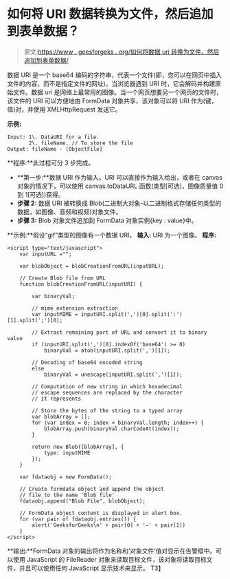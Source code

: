 # 如何将 URI 数据转换为文件，然后追加到表单数据？

> 原文:[https://www . geesforgeks . org/如何将数据 uri 转换为文件，然后追加到表单数据/](https://www.geeksforgeeks.org/how-to-convert-data-uri-to-file-then-append-to-formdata/)

数据 URI 是一个 base64 编码的字符串，代表一个文件(即，您可以在网页中插入文件的内容，而不是指定文件的网址)。当浏览器遇到 URI 时，它会解码并构建原始文件。数据 uri 是网络上最常用的图像。当一个网页想要另一个网页的文件时，该文件的 URI 可以方便地由 FormData 对象共享，该对象可以将 URI 作为(键，值)对，并使用 XMLHttpRequest 发送它。

**示例:**

```
Input: 1\. DataURI for a file.
       2\. fileName. // To store the file
Output: fileName - [ObjectFile]
```

**程序:**此过程可分 3 步完成。

*   **第一步:**数据 URI 作为输入。URI 可以直接作为输入给出，或者在 canvas 对象的情况下，可以使用 canvas.toDataURL 函数(类型[可选]，图像质量值 0 到 1[可选])获得。
*   **步骤 2:** 数据 URI 被转换成 Blob(二进制大对象-以二进制格式存储任何类型的数据，如图像、音频和视频)对象文件。
*   **步骤 3:** Blob 对象文件追加到 FormData 对象实例{key : value}中。

**示例:**假设“gif”类型的图像有一个数据 URI。
**输入:** URI 为一个图像。
**程序:**

```
<script type="text/javascript">
    var inputURL ="";

    var blobObject = blobCreationFromURL(inputURL);

    // Create Blob file from URL
    function blobCreationFromURL(inputURI) {

        var binaryVal;

        // mime extension extraction
        var inputMIME = inputURI.split(',')[0].split(':')[1].split(';')[0];

        // Extract remaining part of URL and convert it to binary value
        if (inputURI.split(',')[0].indexOf('base64') >= 0)
            binaryVal = atob(inputURI.split(',')[1]);

        // Decoding of base64 encoded string
        else
            binaryVal = unescape(inputURI.split(',')[1]);

        // Computation of new string in which hexadecimal
        // escape sequences are replaced by the character 
        // it represents

        // Store the bytes of the string to a typed array
        var blobArray = [];
        for (var index = 0; index < binaryVal.length; index++) {
            blobArray.push(binaryVal.charCodeAt(index));
        }

        return new Blob([blobArray], {
            type: inputMIME
        });
    }

    var fdataobj = new FormData();

    // Create formdata object and append the object
    // file to the name 'Blob file'
    fdataobj.append("Blob File", blobObject);

    // FormData object content is displayed in alert box.
    for (var pair of fdataobj.entries()) {
        alert('GeeksforGeeks\n' + pair[0] + '–' + pair[1])
    }
</script>
```

**输出:**FormData 对象的输出将作为名称和‘对象文件’值对显示在告警框中。可以使用 JavaScript 的 FileReader 对象来读取目标文件，该对象将读取目标文件，并且可以使用任何 JavaScript 显示技术来显示。
T3】